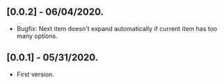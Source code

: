 ## [0.0.2] - 06/04/2020.

* Bugfix: Next item doesn't expand automatically if current item has too many options.

## [0.0.1] - 05/31/2020.

* First version.
